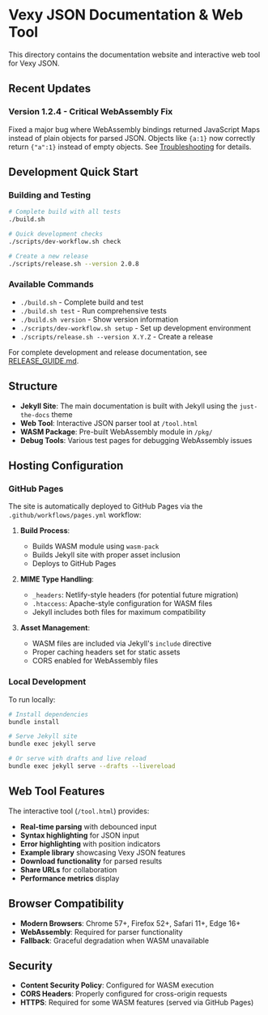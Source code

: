 # Vexy JSON Documentation & Web Tool

This directory contains the documentation website and interactive web tool for Vexy JSON.

## Recent Updates

### Version 1.2.4 - Critical WebAssembly Fix

Fixed a major bug where WebAssembly bindings returned JavaScript Maps instead of plain objects for parsed JSON. Objects like `{a:1}` now correctly return `{"a":1}` instead of empty objects. See [Troubleshooting](troubleshooting.md) for details.

## Development Quick Start

### Building and Testing
```bash
# Complete build with all tests
./build.sh

# Quick development checks
./scripts/dev-workflow.sh check

# Create a new release
./scripts/release.sh --version 2.0.8
```

### Available Commands
- `./build.sh` - Complete build and test
- `./build.sh test` - Run comprehensive tests
- `./build.sh version` - Show version information
- `./scripts/dev-workflow.sh setup` - Set up development environment
- `./scripts/release.sh --version X.Y.Z` - Create a release

For complete development and release documentation, see [RELEASE_GUIDE.md](RELEASE_GUIDE.md).

## Structure

- **Jekyll Site**: The main documentation is built with Jekyll using the `just-the-docs` theme
- **Web Tool**: Interactive JSON parser tool at `/tool.html`
- **WASM Package**: Pre-built WebAssembly module in `/pkg/`
- **Debug Tools**: Various test pages for debugging WebAssembly issues

## Hosting Configuration

### GitHub Pages

The site is automatically deployed to GitHub Pages via the `.github/workflows/pages.yml` workflow:

1. **Build Process**: 
   - Builds WASM module using `wasm-pack`
   - Builds Jekyll site with proper asset inclusion
   - Deploys to GitHub Pages

2. **MIME Type Handling**:
   - `_headers`: Netlify-style headers (for potential future migration)
   - `.htaccess`: Apache-style configuration for WASM files
   - Jekyll includes both files for maximum compatibility

3. **Asset Management**:
   - WASM files are included via Jekyll's `include` directive
   - Proper caching headers set for static assets
   - CORS enabled for WebAssembly files

### Local Development

To run locally:

```bash
# Install dependencies
bundle install

# Serve Jekyll site
bundle exec jekyll serve

# Or serve with drafts and live reload
bundle exec jekyll serve --drafts --livereload
```

## Web Tool Features

The interactive tool (`/tool.html`) provides:

- **Real-time parsing** with debounced input
- **Syntax highlighting** for JSON input
- **Error highlighting** with position indicators
- **Example library** showcasing Vexy JSON features
- **Download functionality** for parsed results
- **Share URLs** for collaboration
- **Performance metrics** display

## Browser Compatibility

- **Modern Browsers**: Chrome 57+, Firefox 52+, Safari 11+, Edge 16+
- **WebAssembly**: Required for parser functionality
- **Fallback**: Graceful degradation when WASM unavailable

## Security

- **Content Security Policy**: Configured for WASM execution
- **CORS Headers**: Properly configured for cross-origin requests
- **HTTPS**: Required for some WASM features (served via GitHub Pages)
